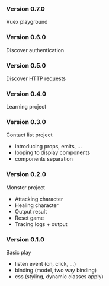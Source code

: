 ### Version 0.7.0

Vuex playground

### Version 0.6.0

Discover authentication

### Version 0.5.0

Discover HTTP requests

### Version 0.4.0

Learning project

### Version 0.3.0

Contact list project

- introducing props, emits, ...
- looping to display components
- components separation

### Version 0.2.0

Monster project

- Attacking character
- Healing character
- Output result
- Reset game
- Tracing logs + output

### Version 0.1.0

Basic play

- listen event (on, click, ...)
- binding (model, two way binding)
- css (styling, dynamic classes apply)

